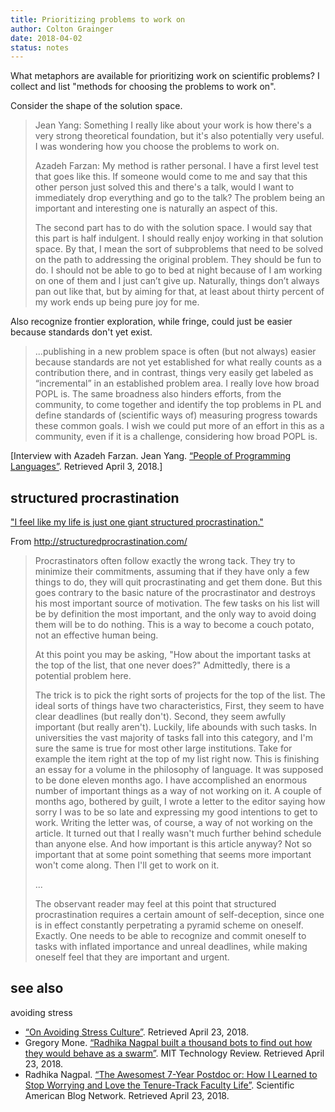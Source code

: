 ```yaml
---
title: Prioritizing problems to work on
author: Colton Grainger
date: 2018-04-02
status: notes
---
```


What metaphors are available for prioritizing work on scientific problems? I
collect and list "methods for choosing the problems to work on".

Consider the shape of the solution space. 

> Jean Yang: Something I really like about your work is how there's a very strong theoretical foundation, but it's also potentially very useful. I was wondering how you choose the problems to work on.
> 
> Azadeh Farzan: My method is rather personal. I have a first level test that goes like this. If someone would come to me and say that this other person just solved this and there's a talk, would I want to immediately drop everything and go to the talk? The problem being an important and interesting one is naturally an aspect of this.
> 
> The second part has to do with the solution space. I would say that this part is half indulgent. I should really enjoy working in that solution space. By that, I mean the sort of subproblems that need to be solved on the path to addressing the original problem. They should be fun to do. I should not be able to go to bed at night because of I am working on one of them and I just can’t give up. Naturally, things don’t always pan out like that, but by aiming for that, at least about thirty percent of my work ends up being pure joy for me.

Also recognize frontier exploration, while fringe, could just be easier
because standards don't yet exist.

> ...publishing in a new problem space is often (but not always) easier because standards are not yet established for what really counts as a contribution there, and in contrast, things very easily get labeled as “incremental” in an established problem area. I really love how broad POPL is. The same broadness also hinders efforts, from the community, to come together and identify the top problems in PL and define standards of (scientific ways of) measuring progress towards these common goals. I wish we could put more of an effort in this as a community, even if it is a challenge, considering how broad POPL is.

[Interview with Azadeh Farzan. Jean Yang. [“People of Programming Languages”](https://www.cs.cmu.edu/~popl-interviews/farzan.html). Retrieved April 3, 2018.]

## structured procrastination

["I feel like my life is just one giant structured procrastination."](https://youtu.be/fIsYCSP6lUs?t=22m31s)

From <http://structuredprocrastination.com/>

> Procrastinators often follow exactly the wrong tack. They try to minimize their commitments, assuming that if they have only a few things to do, they will quit procrastinating and get them done. But this goes contrary to the basic nature of the procrastinator and destroys his most important source of motivation. The few tasks on his list will be by definition the most important, and the only way to avoid doing them will be to do nothing. This is a way to become a couch potato, not an effective human being.
>
> At this point you may be asking, "How about the important tasks at the top of the list, that one never does?" Admittedly, there is a potential problem here.
>
> The trick is to pick the right sorts of projects for the top of the list. The ideal sorts of things have two characteristics, First, they seem to have clear deadlines (but really don't). Second, they seem awfully important (but really aren't). Luckily, life abounds with such tasks. In universities the vast majority of tasks fall into this category, and I'm sure the same is true for most other large institutions. Take for example the item right at the top of my list right now. This is finishing an essay for a volume in the philosophy of language. It was supposed to be done eleven months ago. I have accomplished an enormous number of important things as a way of not working on it. A couple of months ago, bothered by guilt, I wrote a letter to the editor saying how sorry I was to be so late and expressing my good intentions to get to work. Writing the letter was, of course, a way of not working on the article. It turned out that I really wasn't much further behind schedule than anyone else. And how important is this article anyway? Not so important that at some point something that seems more important won't come along. Then I'll get to work on it.
>
> ...
>
> The observant reader may feel at this point that structured procrastination requires a certain amount of self-deception, since one is in effect constantly perpetrating a pyramid scheme on oneself. Exactly. One needs to be able to recognize and commit oneself to tasks with inflated importance and unreal deadlines, while making oneself feel that they are important and urgent. 

## see also

avoiding stress

- [“On Avoiding Stress Culture”](https://jxyzabc.blogspot.com/2016/09/on-avoiding-stress-culture.html). Retrieved April 23, 2018.
- Gregory Mone. [“Radhika Nagpal built a thousand bots to find out how they would behave as a swarm”](https://www.technologyreview.com/s/602100/robo-swarm/). MIT Technology Review. Retrieved April 23, 2018.
- Radhika Nagpal. [“The Awesomest 7-Year Postdoc or: How I Learned to Stop Worrying and Love the Tenure-Track Faculty Life”](https://blogs.scientificamerican.com/guest-blog/the-awesomest-7-year-postdoc-or-how-i-learned-to-stop-worrying-and-love-the-tenure-track-faculty-life/). Scientific American Blog Network. Retrieved April 23, 2018.
